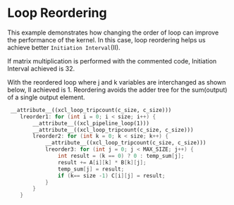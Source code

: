 Loop Reordering
================

This example demonstrates how changing the order of loop can improve the performance of the kernel. 
In this case, loop reordering helps us achieve better `Initiation Interval`(II).

If matrix multiplication is performed with the commented code, Initiation Interval achieved is 32.

With the reordered loop where j and k variables are interchanged as shown below, II achieved is 1. Reordering avoids the adder tree for the sum(output) of a single output element. 


```c++
 __attribute__((xcl_loop_tripcount(c_size, c_size)))
    lreorder1: for (int i = 0; i < size; i++) {
        __attribute__((xcl_pipeline_loop(1)))
        __attribute__((xcl_loop_tripcount(c_size, c_size)))
        lreorder2: for (int k = 0; k < size; k++) {
            __attribute__((xcl_loop_tripcount(c_size, c_size)))
            lreorder3: for (int j = 0; j < MAX_SIZE; j++) {
                int result = (k == 0) ? 0 : temp_sum[j];
                result += A[i][k] * B[k][j];
                temp_sum[j] = result;
                if (k== size -1) C[i][j] = result;
            }
        }
    }
```     
